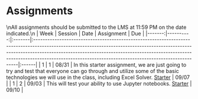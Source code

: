Assignments
============================

\nAll assignments should be submitted to the LMS at 11:59 PM on the date indicated.\n
|   Week |   Session | Date   | Assignment                                                                                                                                                                                                                                                                                                       | Due   |
|-------:|----------:|:-------|:-----------------------------------------------------------------------------------------------------------------------------------------------------------------------------------------------------------------------------------------------------------------------------------------------------------------|:------|
|      1 |         1 | 08/31  | In this starter assignment, we are just going to try and test that everyone can go through and utilize some of the basic technologies we will use in the class, including Excel Solver. [Starter](https://github.com/rpi-techfundamentals/introml_website_fall_2020/raw/master/files/assignments/01starter.xlsx) | 09/07 |
|      1 |         2 | 09/03  | This will test your ability to use Jupyter notebooks.  [Starter](../assignments/02starter)                                                                                                                                                                                                                       | 09/10 |
